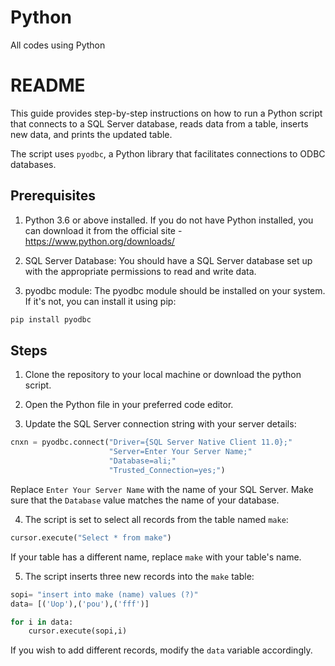 # Python
 All codes using Python


# README

This guide provides step-by-step instructions on how to run a Python script that connects to a SQL Server database, reads data from a table, inserts new data, and prints the updated table. 

The script uses `pyodbc`, a Python library that facilitates connections to ODBC databases.

## Prerequisites

1. Python 3.6 or above installed. If you do not have Python installed, you can download it from the official site - https://www.python.org/downloads/

2. SQL Server Database: You should have a SQL Server database set up with the appropriate permissions to read and write data.

3. pyodbc module: The pyodbc module should be installed on your system. If it's not, you can install it using pip:

```bash
pip install pyodbc
```

## Steps

1. Clone the repository to your local machine or download the python script.

2. Open the Python file in your preferred code editor.

3. Update the SQL Server connection string with your server details:

```python
cnxn = pyodbc.connect("Driver={SQL Server Native Client 11.0};"
                      "Server=Enter Your Server Name;"
                      "Database=ali;"
                      "Trusted_Connection=yes;")
```

Replace `Enter Your Server Name` with the name of your SQL Server. Make sure that the `Database` value matches the name of your database.

4. The script is set to select all records from the table named `make`:

```python
cursor.execute("Select * from make")
```

If your table has a different name, replace `make` with your table's name.

5. The script inserts three new records into the `make` table:

```python
sopi= "insert into make (name) values (?)"
data= [('Uop'),('pou'),('fff')]

for i in data:
    cursor.execute(sopi,i)
```

If you wish to add different records, modify the `data` variable accordingly.

